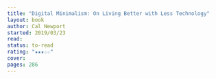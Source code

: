 ```yaml
---
title: "Digital Minimalism: On Living Better with Less Technology"
layout: book
author: Cal Newport
started: 2019/03/23
read: 
status: to-read
rating: "★★★☆☆"
cover: 
pages: 286
---
```

